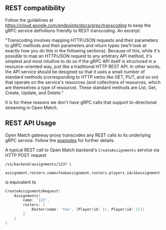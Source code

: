 ## REST compatibility
Follow the guidelines at https://cloud.google.com/endpoints/docs/grpc/transcoding to keep the gRPC service definitions friendly to REST transcoding. An excerpt:

"Transcoding involves mapping HTTP/JSON requests and their parameters to gRPC methods and their parameters and return types (we'll look at exactly how you do this in the following sections). Because of this, while it's possible to map an HTTP/JSON request to any arbitrary API method, it's simplest and most intuitive to do so if the gRPC API itself is structured in a resource-oriented way, just like a traditional HTTP REST API. In other words, the API service should be designed so that it uses a small number of standard methods (corresponding to HTTP verbs like GET, PUT, and so on) that operate on the service's resources (and collections of resources, which are themselves a type of resource). These standard methods are List, Get, Create, Update, and Delete."

It is for these reasons we don't have gRPC calls that support bi-directional streaming in Open Match.

## REST API Usage
Open Match gateway proxy transcodes any REST calls to its underlying gRPC service. Follow the [examples](https://cloud.google.com/endpoints/docs/grpc-service-config/reference/rpc/google.api#httprule) for further details.

A typical REST call to Open Match backend's `CreateAssignments` service via HTTP POST request 
```
/v1/backend/assignments/123? \
    assignment.rosters.name=foo&assignment.rosters.players.id=1&assignment.rosters.players.id=2
```
is equivalent to 

```go
CreateAssignmentsRequest(
    Assignments(
        name: '123',
        rosters: [
            Roster(name: 'foo', [Player(id: 1), Player(id: 2)])
        ]
    )
)
```
